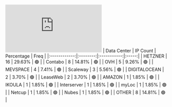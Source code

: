 ![Diagramm](https://github.com/obajay/StateSync-snapshots/blob/main/Projects/Lum/1/README.md)
| Data Center | IP Count | Percentage | Freq |
|:------------:|:--------:|:-----------:|:-----:|
| HETZNER | 16 | 29.63% | 🟢 |
| Contabo | 8 | 14.81% | 🟢 |
| OVH | 5 | 9.26% | 🟢 |
| MEVSPACE | 4 | 7.41% | 🟢 |
| Scaleway | 3 | 5.56% | 🟢 |
| DIGITALOCEAN | 2 | 3.70% | 🟢 |
| LeaseWeb | 2 | 3.70% | 🟢 |
| AMAZON | 1 | 1.85% | 🟢 |
| IKOULA | 1 | 1.85% | 🟢 |
| Interserver | 1 | 1.85% | 🟢 |
| myLoc | 1 | 1.85% | 🟢 |
| Netcup | 1 | 1.85% | 🟢 |
| Nubes | 1 | 1.85% | 🟢 |
| OTHER | 8 | 14.81% | 🟢 |